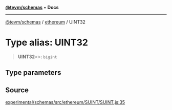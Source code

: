[**@tevm/schemas**](../../README.md) • **Docs**

***

[@tevm/schemas](../../modules.md) / [ethereum](../README.md) / UINT32

# Type alias: UINT32

> **UINT32**\<\>: `bigint`

## Type parameters

## Source

[experimental/schemas/src/ethereum/SUINT/SUINT.js:35](https://github.com/evmts/tevm-monorepo/blob/main/experimental/schemas/src/ethereum/SUINT/SUINT.js#L35)

